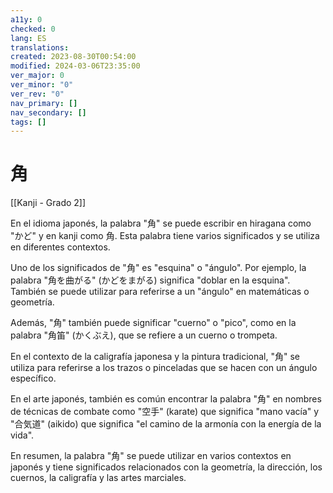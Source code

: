 ```yaml
---
a11y: 0
checked: 0
lang: ES
translations: 
created: 2023-08-30T00:54:00
modified: 2024-03-06T23:35:00
ver_major: 0
ver_minor: "0"
ver_rev: "0"
nav_primary: []
nav_secondary: []
tags: []
---
```

# 角

[[Kanji - Grado 2]]

En el idioma japonés, la palabra "角" se puede escribir en hiragana como "かど" y en kanji como 角. Esta palabra tiene varios significados y se utiliza en diferentes contextos.

Uno de los significados de "角" es "esquina" o "ángulo". Por ejemplo, la palabra "角を曲がる" (かどをまがる) significa "doblar en la esquina". También se puede utilizar para referirse a un "ángulo" en matemáticas o geometría.

Además, "角" también puede significar "cuerno" o "pico", como en la palabra "角笛" (かくぶえ), que se refiere a un cuerno o trompeta.

En el contexto de la caligrafía japonesa y la pintura tradicional, "角" se utiliza para referirse a los trazos o pinceladas que se hacen con un ángulo específico.

En el arte japonés, también es común encontrar la palabra "角" en nombres de técnicas de combate como "空手" (karate) que significa "mano vacía" y "合気道" (aikido) que significa "el camino de la armonía con la energía de la vida".

En resumen, la palabra "角" se puede utilizar en varios contextos en japonés y tiene significados relacionados con la geometría, la dirección, los cuernos, la caligrafía y las artes marciales.
